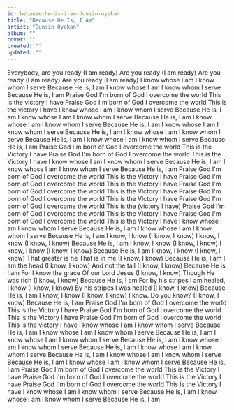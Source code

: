 ```yaml
---
id: because-he-is-i-am-dunsin-oyekan
title: "Because He Is, I Am"
artist: "Dunsin Oyekan"
album: ""
cover: ""
created: ""
updated: ""
---
```


Everybody, are you ready
(I am ready)
Are you ready
(I am ready)
Are you ready
(I am ready)
Are you ready
(I am ready)
I know whose I am
I know whom I serve
Because He is, I am
I know whose I am
I know whom I serve
Because He is, I am
Praise God
I'm born of God
I overcome the world
This is the victory I have
Praise God
I'm born of God
I overcome the world
This is the victory I have
I know whose I am
I know whom I serve
Because Hе is, I am
I know whose I am
I know whom I serve
Bеcause He is, I am
I know whose I am
I know whom I serve
Because He is, I am
I know whose I am
I know whom I serve
Because He is, I am
I know whose I am
I know whom I serve
Because He is, I am
I know whose I am
I know whom I serve
Because He is, I am
Praise God
I'm born of God
I overcome the world
This is the Victory I have
Praise God
I'm born of God
I overcome the world
This is the Victory I have
I know whose I am
I know whom I serve
Because He is, I am
I know whose I am
I know whom I serve
Because He is, I am
Praise God
I'm born of God
I overcome the world
This is the Victory I have
Praise God
I'm born of God
I overcome the world
This is the Victory I have
Praise God
I'm born of God
I overcome the world
This is the Victory I have
Praise God
I'm born of God
I overcome the world
This is the Victory I have
Praise God
I'm born of God
I overcome the world
This is the (victory I have)
Praise God
I'm born of God
I overcome the world
This is the Victory I have
Praise God
I'm born of God
I overcome the world
This is the Victory I have
I know whose I am
I know whom I serve
Because He is, I am
I know whose I am
I know whom I serve
Because He is, I am
I know, I know (I know, I know)
I know, I know (I know, I know)
Because He is, I am
I know, I know (I know, I know)
I know, I know (I know, I know)
Because He is, I am
I know, I know (I know, I know)
That greater is he
That is in me (I know, I know)
Because He is, I am
I am the head (I know, I know)
And not the tail (I know, I know)
Because He is, I am
For I know the grace
Of our Lord Jesus (I know, I know)
Though He was rich (I know, I know)
Because He is, I am
For by his stripes
I am healed, I know (I know, I know)
By his stripes
I was healed (I know, I know)
Because He is, I am
I know, I know (I know, I know)
I know. Do you know? (I know, I know)
Because He is, I am
Praise God
I'm born of God
I overcome the world
This is the Victory I have
Praise God
I'm born of God
I overcome the world
This is the Victory I have
Praise God
I'm born of God
I overcome the world
This is the victory I have
I know whose I am
I know whom I serve
Because He is, I am
I know whose I am
I know whom I serve
Because He is, I am
I know whose I am
I know whom I serve
Because He is, I am
I know whose I am
I know whom I serve
Because He is, I am
I know whose I am
I know whom I serve
Because He is, I am
I know whose I am
I know whom I serve
Because He is, I am
I know whose I am
I know whom I serve
Because He is, I am
Praise God
I'm born of God
I overcome the world
This is the Victory I have
Praise God
I'm born of God
I overcome the world
This is the Victory I have
Praise God
I'm born of God
I overcome the world
This is the Victory I have
I know whose I am
I know whom I serve
Because He is, I am
I know whose I am
I know whom I serve
Because He is, I am